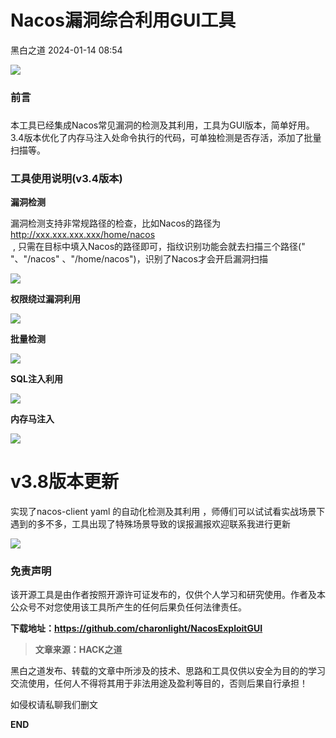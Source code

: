 #  Nacos漏洞综合利用GUI工具   
 黑白之道   2024-01-14 08:54  
  
![](https://mmbiz.qpic.cn/mmbiz_gif/3xxicXNlTXLicwgPqvK8QgwnCr09iaSllrsXJLMkThiaHibEntZKkJiaicEd4ibWQxyn3gtAWbyGqtHVb0qqsHFC9jW3oQ/640?wx_fmt=gif "")  
### 前言  
###   
  
本工具已经集成Nacos常见漏洞的检测及其利用，工具为GUI版本，简单好用。3.4版本优化了内存马注入处命令执行的代码，可单独检测是否存活，添加了批量扫描等。  
### 工具使用说明(v3.4版本)  
  
**漏洞检测**  
  
漏洞检测支持非常规路径的检查，比如Nacos的路径为   
http://xxx.xxx.xxx.xxx/home/nacos  
 , 只需在目标中填入Nacos的路径即可，指纹识别功能会就去扫描三个路径(" "、"/nacos" 、"/home/nacos")，识别了Nacos才会开启漏洞扫描  
  
![](https://mmbiz.qpic.cn/sz_mmbiz_png/GzdTGmQpRic197HAub9d0Q6rZliaZiasOY3Gt1QNvvNFxGEszcqnxw2W1Vib9iapiaogt1QUGochd4FZQuzzOqfKD38A/640?wx_fmt=png&from=appmsg&wxfrom=13 "")  
  
**权限绕过漏洞利用**  
  
![](https://mmbiz.qpic.cn/sz_mmbiz_png/GzdTGmQpRic197HAub9d0Q6rZliaZiasOY3HJYL4xeaWmMEp76oWR20QK5JVYJ63zufk0xPs14panCxt4Nh3DHbRQ/640?wx_fmt=png&from=appmsg&wxfrom=5&wx_lazy=1&wx_co=1 "")  
  
**批量检测**  
  
![](https://mmbiz.qpic.cn/sz_mmbiz_png/GzdTGmQpRic197HAub9d0Q6rZliaZiasOY3zKcQnwu0ZrDRXHicvWicYAaqu75l5021adQbdULIeStKkFtauQRpHEMQ/640?wx_fmt=png&from=appmsg&wxfrom=5&wx_lazy=1&wx_co=1 "")  
  
**SQL注入利用**  
  
![](https://mmbiz.qpic.cn/sz_mmbiz_png/GzdTGmQpRic197HAub9d0Q6rZliaZiasOY3avRwPq2IQjhEpI1tlebaQNBsZA8orvkSSwYoRgbEm17WRXXWYzl7JQ/640?wx_fmt=png&from=appmsg&wxfrom=5&wx_lazy=1&wx_co=1 "")  
  
**内存马注入**  
  
![](https://mmbiz.qpic.cn/sz_mmbiz_png/GzdTGmQpRic197HAub9d0Q6rZliaZiasOY3RiaQUHEWjD1Rar2ZH25AkW4utdowgvhjd2XNOZ7MIvoaIX1zicqmvRsA/640?wx_fmt=png&from=appmsg&wxfrom=5&wx_lazy=1&wx_co=1 "")  
# v3.8版本更新  
  
实现了nacos-client yaml 的自动化检测及其利用 ，师傅们可以试试看实战场景下遇到的多不多，工具出现了特殊场景导致的误报漏报欢迎联系我进行更新   
  
![](https://mmbiz.qpic.cn/sz_mmbiz_png/GzdTGmQpRic197HAub9d0Q6rZliaZiasOY3CDuiav2XVZWibBqlhsBIYLicwyiaDmLAUuLwmlYMIqERia4gvpw7B05CCAQ/640?wx_fmt=png&from=appmsg&wxfrom=5&wx_lazy=1&wx_co=1 "")  
### 免责声明  
  
该开源工具是由作者按照开源许可证发布的，仅供个人学习和研究使用。作者及本公众号不对您使用该工具所产生的任何后果负任何法律责任。  
  
**下载地址：https://github.com/charonlight/NacosExploitGUI**  
  
> **文章来源：HACK之道**  
  
  
  
黑白之道发布、转载的文章中所涉及的技术、思路和工具仅供以安全为目的的学习交流使用，任何人不得将其用于非法用途及盈利等目的，否则后果自行承担！  
  
如侵权请私聊我们删文  
  
  
**END**  
  
  
